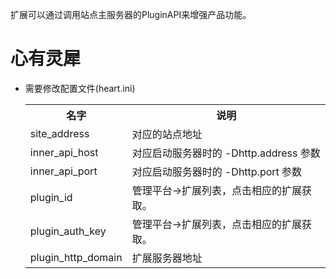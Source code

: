 
扩展可以通过调用站点主服务器的PluginAPI来增强产品功能。

心有灵犀
====


* 需要修改配置文件(heart.ini)
	
	<table>
	<tr>
		<th> 名字</th>
		<th> 说明</th>
	</tr>
	<tr>
		<td> site_address </td>
		<td> 对应的站点地址 </td>
	</tr>
	<tr>
		<td> inner_api_host </td>
		<td>对应启动服务器时的 -Dhttp.address 参数</td>
	</tr>
	<tr>
		<td> inner_api_port </td>
		<td>对应启动服务器时的 -Dhttp.port 参数</td>
	</tr>
	<tr>
		<td> plugin_id </td>
		<td>管理平台->扩展列表，点击相应的扩展获取。</td>
	</tr>
	<tr>
		<td> plugin_auth_key </td>
		<td>管理平台->扩展列表，点击相应的扩展获取。</td>
	</tr>
	<tr>
		<td> plugin_http_domain </td>
		<td> 扩展服务器地址 </td>
	</tr>
	
	</tabel>
		